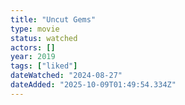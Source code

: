 ```yaml
---
title: "Uncut Gems"
type: movie
status: watched
actors: []
year: 2019
tags: ["liked"]
dateWatched: "2024-08-27"
dateAdded: "2025-10-09T01:49:54.334Z"
---
```


